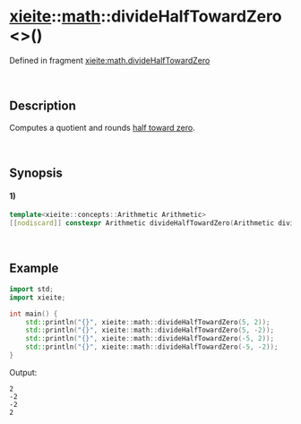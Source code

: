 # [xieite](../../xieite.md)\:\:[math](../../math.md)\:\:divideHalfTowardZero\<\>\(\)
Defined in fragment [xieite:math.divideHalfTowardZero](../../../src/math/divide_half_toward_zero.cpp)

&nbsp;

## Description
Computes a quotient and rounds [half toward zero](https://en.wikipedia.org/wiki/Rounding#Rounding_half_toward_zero).

&nbsp;

## Synopsis
#### 1)
```cpp
template<xieite::concepts::Arithmetic Arithmetic>
[[nodiscard]] constexpr Arithmetic divideHalfTowardZero(Arithmetic dividend, Arithmetic divisor) noexcept;
```

&nbsp;

## Example
```cpp
import std;
import xieite;

int main() {
    std::println("{}", xieite::math::divideHalfTowardZero(5, 2));
    std::println("{}", xieite::math::divideHalfTowardZero(5, -2));
    std::println("{}", xieite::math::divideHalfTowardZero(-5, 2));
    std::println("{}", xieite::math::divideHalfTowardZero(-5, -2));
}
```
Output:
```
2
-2
-2
2
```
